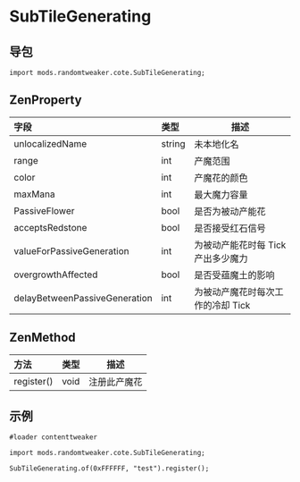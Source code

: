 # SubTileGenerating

## 导包

```zenscript
import mods.randomtweaker.cote.SubTileGenerating;
```

## ZenProperty

| 字段 | 类型 | 描述 |
|:---- |:--- |----- |
| unlocalizedName | string | 未本地化名 |
| range | int | 产魔范围 |
| color | int | 产魔花的颜色 |
| maxMana | int | 最大魔力容量 |
| PassiveFlower | bool | 是否为被动产能花 |
| acceptsRedstone | bool | 是否接受红石信号 |
| valueForPassiveGeneration | int | 为被动产能花时每 Tick 产出多少魔力 |
| overgrowthAffected | bool | 是否受蕴魔土的影响 |
| delayBetweenPassiveGeneration | int | 为被动产魔花时每次工作的冷却 Tick |

## ZenMethod

| 方法 | 类型 | 描述 |
|:---- |:--- |----- |
| register() | void | 注册此产魔花 |

## 示例

```zenscript
#loader contenttweaker

import mods.randomtweaker.cote.SubTileGenerating;

SubTileGenerating.of(0xFFFFFF, "test").register();
```
